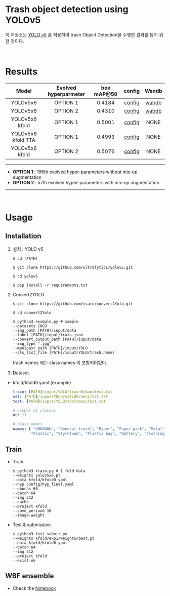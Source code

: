 # Trash object detection using YOLOv5
이 저장소는 [YOLO v5](https://github.com/ultralytics/yolov5) 를 적용하여 trash Object Detection을 수행한 결과를 담기 위한 것이다.


<br>

# Results
| Model | Evolved hyperparmeter | box mAP@50|config|Wandb|
| :---: | :---: | :---: | :---: | :---: |
| YOLOv5x6 |  OPTION 1 | 0.4184 |[config](./config/hyp_evolved.yaml)|[wabdb](https://wandb.ai/erinchoi/mixtest/reports/Training-with-hyp_evolved-yaml--Vmlldzo3MTQ0NDI?accessToken=pg598rh5dfom1feoanvlu1zpppjaimoqn1fibns5wqerhsxcqbdskxl09s43cgyn)|
| YOLOv5x6 |  OPTION 2 | 0.4310 |[config](./config/htc_mixup.yaml)|[wabdb](https://wandb.ai/erinchoi/Kfold/reports/Training-with-hyp_mixup-yaml--Vmlldzo3MTQ0NDY?accessToken=o4k067wo9qzb6q42vx1ta3df0ddfueqe1t3c5ui5eh09284o2dpb7bmwr07ef5ai)|
| YOLOv5x6 kfold |  OPTION 1 | 0.5001 |[config](./config/hyp_evolved.yaml)|NONE
| YOLOv5x6 kfold TTA |  OPTION 1 | 0.4993 |[config](./config/hyp_evolved.yaml)|NONE
| YOLOv5x6 kfold |  OPTION 2 | 0.5076 |[config](./config/htc_mixup.yaml)|NONE


-------------
- **OPTION 1** : 196th evolved hyper-parameters without mix-up augmentation
- **OPTION 2** : 57th evolved hyper-parameters with mix-up augmentation
-------------


<br>

# Usage
## Installation
1. 설치 : YOLO v5 
   ```shell
   $ cd [PATH]

   $ git clone https://github.com/ultralytics/yolov5.git

   $ cd yolov5

   $ pip install -r requirements.txt

   ```

2. Convert2YOLO
   ```shell
   $ git clone https://github.com/ssaru/convert2Yolo.git

   $ cd convert2Yolo

   $ python3 example.py # sample
   --datasets COCO
   --img_path [PATH]/input/data
   --label [PATH]/input/train.json 
   --convert_output_path [PATH]/input/data 
   --img_type ".jpg" 
   --manipast_path [PATH]/input/YOLO
   --cls_list_file [PATH]/input/YOLO/trash.names
   ```

   trash.names 에는 class names 이 포함되어있다.

3. Dataset
- kfold/kfold0.yaml (example) 

   ```yaml
   train: [PATH]/input/YOLO/train0/manifest.txt 
   val: [PATH]/input/YOLO/valid0/manifest.txt
   test: [PATH]/input/YOLO/test/manifest.txt

   # number of classes
   nc: 11

   # class names
   names: [ "UNKNOWN", "General trash", "Paper", "Paper pack", "Metal", "Glass", 
           "Plastic", "Styrofoam", "Plastic bag", "Battery", "Clothing" ]
   ```
   

## Train

- Train 
   ```shell
   $ python3 train.py # 1 fold data
   --weights yolov5x6.pt
   --data kfold/kfold0.yaml
   --hyp config/hyp_final.yaml
   --epochs 60
   --batch 64
   --img 512
   --cache
   --project kfold
   --save_perioud 10
   --image-weight
   ```

- Test & submission
   ```shell
   $ python3 test_submit.py 
   --weights kfold/exp1/weights/best.pt
   --data kfold/kfold0.yaml
   --batch 64
   --img 512
   --project kfold
   --exist-ok
   ```

## WBF ensemble
- Check the [Notebook](./wbf_ensemble.ipynb)